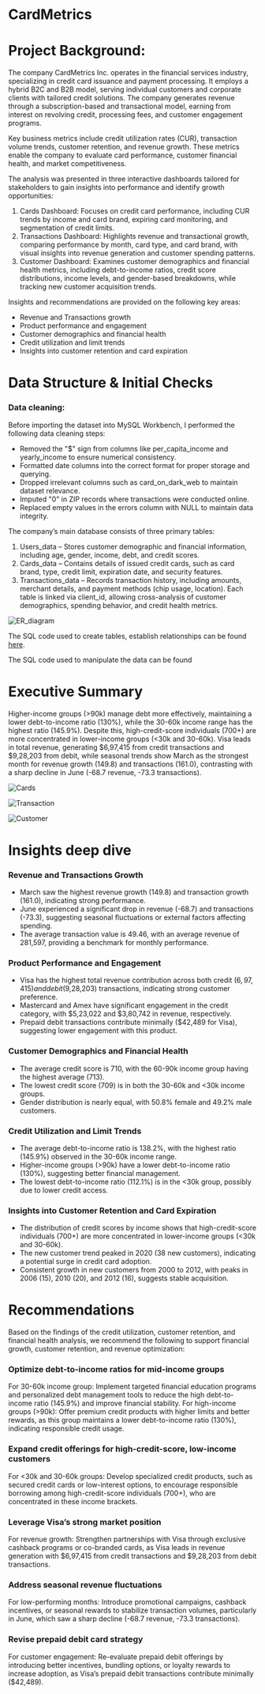 # CardMetrics

# Project Background:

The company CardMetrics Inc. operates in the financial services industry, specializing in credit card issuance and payment processing. It employs a hybrid B2C and B2B model, serving individual customers and corporate clients with tailored credit solutions. The company generates revenue through a subscription-based and transactional model, earning from interest on revolving credit, processing fees, and customer engagement programs.

Key business metrics include credit utilization rates (CUR), transaction volume trends, customer retention, and revenue growth. These metrics enable the company to evaluate card performance, customer financial health, and market competitiveness.

The analysis was presented in three interactive dashboards tailored for stakeholders to gain insights into performance and identify growth opportunities:
1. Cards Dashboard: Focuses on credit card performance, including CUR trends by income and card brand, expiring card monitoring, and segmentation of credit limits.
2. Transactions Dashboard: Highlights revenue and transactional growth, comparing performance by month, card type, and card brand, with visual insights into revenue generation and customer spending patterns.
3. Customer Dashboard: Examines customer demographics and financial health metrics, including debt-to-income ratios, credit score distributions, income levels, and gender-based breakdowns, while tracking new customer acquisition trends.

Insights and recommendations are provided on the following key areas:

- Revenue and Transactions growth
- Product performance and engagement
- Customer demographics and financial health
- Credit utilization and limit trends
- Insights into customer retention and card expiration

# Data Structure & Initial Checks

### Data cleaning:

Before importing the dataset into MySQL Workbench, I performed the following data cleaning steps:
- Removed the "$" sign from columns like per_capita_income and yearly_income to ensure numerical consistency.
- Formatted date columns into the correct format for proper storage and querying.
- Dropped irrelevant columns such as card_on_dark_web to maintain dataset relevance.
- Imputed "0" in ZIP records where transactions were conducted online.
- Replaced empty values in the errors column with NULL to maintain data integrity.
  
The company’s main database consists of three primary tables:
1. Users_data – Stores customer demographic and financial information, including age, gender, income, debt, and credit scores.
2. Cards_data – Contains details of issued credit cards, such as card brand, type, credit limit, expiration date, and security features.
3. Transactions_data – Records transaction history, including amounts, merchant details, and payment methods (chip usage, location).
Each table is linked via client_id, allowing cross-analysis of customer demographics, spending behavior, and credit health metrics.

![ER_diagram](Images/ER.png)

The SQL code used to create tables, establish relationships can be found [here](initial_sql.sql).

The SQL code used to manipulate the data can be found 

# Executive Summary

Higher-income groups (>90k) manage debt more effectively, maintaining a lower debt-to-income ratio (130%), while the 30-60k income range has the highest ratio (145.9%). Despite this, high-credit-score individuals (700+) are more concentrated in lower-income groups (<30k and 30-60k). Visa leads in total revenue, generating $6,97,415 from credit transactions and $9,28,203 from debit, while seasonal trends show March as the strongest month for revenue growth (149.8) and transactions (161.0), contrasting with a sharp decline in June (-68.7 revenue, -73.3 transactions).

![Cards](Images/Cards.png)

![Transaction](Images/Transactions.png)

![Customer](Images/Cust.png)

# Insights deep dive

### Revenue and Transactions Growth
- March saw the highest revenue growth (149.8) and transaction growth (161.0), indicating strong performance.
- June experienced a significant drop in revenue (-68.7) and transactions (-73.3), suggesting seasonal fluctuations or external factors affecting spending.
- The average transaction value is 49.46, with an average revenue of 281,597, providing a benchmark for monthly performance.

### Product Performance and Engagement
- Visa has the highest total revenue contribution across both credit ($6,97,415) and debit ($9,28,203) transactions, indicating strong customer preference.
- Mastercard and Amex have significant engagement in the credit category, with $5,23,022 and $3,80,742 in revenue, respectively.
- Prepaid debit transactions contribute minimally ($42,489 for Visa), suggesting lower engagement with this product.

### Customer Demographics and Financial Health
- The average credit score is 710, with the 60-90k income group having the highest average (713).
- The lowest credit score (709) is in both the 30-60k and <30k income groups.
- Gender distribution is nearly equal, with 50.8% female and 49.2% male customers.

### Credit Utilization and Limit Trends
- The average debt-to-income ratio is 138.2%, with the highest ratio (145.9%) observed in the 30-60k income range.
- Higher-income groups (>90k) have a lower debt-to-income ratio (130%), suggesting better financial management.
- The lowest debt-to-income ratio (112.1%) is in the <30k group, possibly due to lower credit access.

### Insights into Customer Retention and Card Expiration
- The distribution of credit scores by income shows that high-credit-score individuals (700+) are more concentrated in lower-income groups (<30k and 30-60k).
- The new customer trend peaked in 2020 (38 new customers), indicating a potential surge in credit card adoption.
- Consistent growth in new customers from 2000 to 2012, with peaks in 2006 (15), 2010 (20), and 2012 (16), suggests stable acquisition.

# Recommendations

Based on the findings of the credit utilization, customer retention, and financial health analysis, we recommend the following to support financial growth, customer retention, and revenue optimization:

### Optimize debt-to-income ratios for mid-income groups
For 30-60k income group: Implement targeted financial education programs and personalized debt management tools to reduce the high debt-to-income ratio (145.9%) and improve financial stability.
For high-income groups (>90k): Offer premium credit products with higher limits and better rewards, as this group maintains a lower debt-to-income ratio (130%), indicating responsible credit usage.

### Expand credit offerings for high-credit-score, low-income customers
For <30k and 30-60k groups: Develop specialized credit products, such as secured credit cards or low-interest options, to encourage responsible borrowing among high-credit-score individuals (700+), who are concentrated in these income brackets.

### Leverage Visa’s strong market position
For revenue growth: Strengthen partnerships with Visa through exclusive cashback programs or co-branded cards, as Visa leads in revenue generation with $6,97,415 from credit transactions and $9,28,203 from debit transactions.

### Address seasonal revenue fluctuations
For low-performing months: Introduce promotional campaigns, cashback incentives, or seasonal rewards to stabilize transaction volumes, particularly in June, which saw a sharp decline (-68.7 revenue, -73.3 transactions).

### Revise prepaid debit card strategy
For customer engagement: Re-evaluate prepaid debit offerings by introducing better incentives, bundling options, or loyalty rewards to increase adoption, as Visa’s prepaid debit transactions contribute minimally ($42,489).





